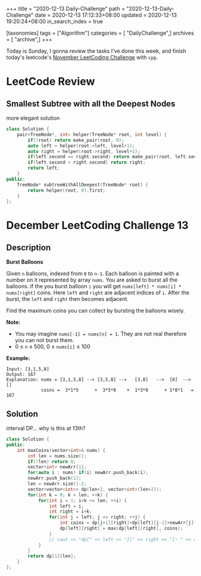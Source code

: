 +++
title = "2020-12-13 Daily-Challenge"
path = "2020-12-13-Daily-Challenge"
date = 2020-12-13 17:12:33+08:00
updated = 2020-12-13 19:20:24+08:00
in_search_index = true

[taxonomies]
tags = ["Algorithm"]
categories = [ "DailyChallenge",]
archives = [ "archive",]
+++

Today is Sunday, I gonna review the tasks I've done this week, and finish today's leetcode's [November LeetCoding Challenge](https://leetcode.com/explore/challenge/card/december-leetcoding-challenge/570/week-2-december-8th-december-14th/3564/) with `cpp`.

<!-- more -->

# LeetCode Review

## Smallest Subtree with all the Deepest Nodes

more elegant solution

``` cpp
class Solution {
    pair<TreeNode*, int> helper(TreeNode* root, int level) {
        if(!root) return make_pair(root, 0);
        auto left = helper(root->left, level+1);
        auto right = helper(root->right, level+1);
        if(left.second == right.second) return make_pair(root, left.second ? left.second : level);
        if(left.second < right.second) return right;
        return left;
    }
public:
    TreeNode* subtreeWithAllDeepest(TreeNode* root) {
        return helper(root, 0).first;
    }
};
```

# December LeetCoding Challenge 13

## Description

**Burst Balloons**

Given `n` balloons, indexed from `0` to `n-1`. Each balloon is painted with a number on it represented by array `nums`. You are asked to burst all the balloons. If the you burst balloon `i` you will get `nums[left] * nums[i] * nums[right]` coins. Here `left` and `right` are adjacent indices of `i`. After the burst, the `left` and `right` then becomes adjacent.

Find the maximum coins you can collect by bursting the balloons wisely.

**Note:**

- You may imagine `nums[-1] = nums[n] = 1`. They are not real therefore you can not burst them.
- 0 ≤ `n` ≤ 500, 0 ≤ `nums[i]` ≤ 100

**Example:**

```
Input: [3,1,5,8]
Output: 167 
Explanation: nums = [3,1,5,8] --> [3,5,8] -->   [3,8]   -->  [8]  --> []
             coins =  3*1*5      +  3*5*8    +  1*3*8      + 1*8*1   = 167
```

## Solution

interval DP... why is this at 13th?

``` cpp
class Solution {
public:
    int maxCoins(vector<int>& nums) {
        int len = nums.size();
        if(!len) return 0;
        vector<int> newArr{1};
        for(auto i : nums) if(i) newArr.push_back(i);
        newArr.push_back(1);
        len = newArr.size()-2;
        vector<vector<int>> dp(len+2, vector<int>(len+2));
        for(int k = 0; k < len; ++k) {
            for(int i = 1; i+k <= len; ++i) {
                int left = i;
                int right = i+k;
                for(int j = left; j <= right; ++j) {
                    int coins = dp[j+1][right]+dp[left][j-1]+newArr[j]*newArr[left-1]*newArr[right+1];
                    dp[left][right] = max(dp[left][right], coins);
                }
                // cout << "dp[" << left << "][" << right << "]: " << dp[left][right] << endl;
            }
        }
        return dp[1][len];
    }
};
```
